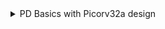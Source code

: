 <details>
  <summary> PD Basics with Picorv32a design </summary>
To invoke openlane and perform the flow we have to get into this directory 
  
    cd Desktop/work/tools/openlane_working_dir/openlane
    docker
    ./flow.tcl -interactive
    package require openlane 0.9

![image](https://github.com/user-attachments/assets/09bf153c-cd1d-4ba4-bcd1-51b08a51e750)


    run_synthesis
![image](https://github.com/user-attachments/assets/f4bd5398-e6d8-4491-96ea-157813f2302e)
![image](https://github.com/user-attachments/assets/6f976ca0-ff94-4abc-b394-e663418886ea)

Calculate flop ratio
![image](https://github.com/user-attachments/assets/b6462e71-f2f3-47d8-bdf1-3df62c8ce631)
Number of flipflops(dfxtp) = 1613
flop ratio = 1613/14876 = 0.1084
% of dff's = 0.1084 * 100 = 10.84%

    run_floorplan
  ![image](https://github.com/user-attachments/assets/55f963ee-ec4a-4979-93dc-fdb8deb53fe0)
  ![image](https://github.com/user-attachments/assets/ca1a62e8-1b01-4bf3-ae5a-7abede1dc441)
To view below floorplan we have to use this path and command 

    ** magic -T <path to .tech file> lef read <path to .lef file> def read <name of .def file> & **
    magic -T ../../../../../../../pdks/sky130A/libs.tech/magic/sky130A.tech lef read ../../tmp/merged.lef def read picorv32a.floorplan.def
    
  ![image](https://github.com/user-attachments/assets/fce13e63-dae3-49df-a89f-0a4e944d5888)
  Equal spacing between cells
  ![image](https://github.com/user-attachments/assets/35785e41-24f8-4c6a-b532-a248356048d1)
  The selected cell is buffer as we can see in tkcon terminal
  ![image](https://github.com/user-attachments/assets/b98a7c61-ee6e-469f-a3f5-a7cfa4a6c3bc)

    run_placement
![image](https://github.com/user-attachments/assets/74443e4b-187a-491a-b982-413d4b90d3c9)

    ** magic -T <path to .tech file> lef read <path to .lef file> def read <name of .def file> & **
    magic -T ../../../../../../../pdks/sky130A/libs.tech/magic/sky130A.tech lef read ../../tmp/merged.lef def read picorv32a.placement.def
![image](https://github.com/user-attachments/assets/18dd0ddb-b5cf-441e-b1c4-f84e33b026d3)









    

    
</details>
